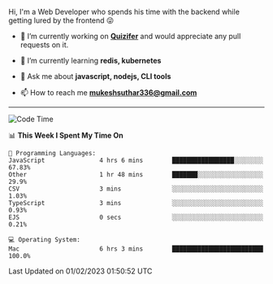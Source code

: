 Hi, I'm a Web Developer who spends his time with the backend while getting lured by the frontend 😜

- 🔭 I’m currently working on **[Quizifer](https://github.com/SutharMukesh/Quizifer/)** and would appreciate any pull requests on it.

- 🌱 I’m currently learning **redis, kubernetes**

- 💬 Ask me about **javascript, nodejs, CLI tools**

- 📫 How to reach me **mukeshsuthar336@gmail.com**

---
<!--START_SECTION:waka-->
![Code Time](http://img.shields.io/badge/Code%20Time-2%2C099%20hrs%2055%20mins-blue)

📊 **This Week I Spent My Time On** 

```text
💬 Programming Languages: 
JavaScript               4 hrs 6 mins        █████████████████░░░░░░░░   67.83% 
Other                    1 hr 48 mins        ███████░░░░░░░░░░░░░░░░░░   29.9% 
CSV                      3 mins              ░░░░░░░░░░░░░░░░░░░░░░░░░   1.03% 
TypeScript               3 mins              ░░░░░░░░░░░░░░░░░░░░░░░░░   0.93% 
EJS                      0 secs              ░░░░░░░░░░░░░░░░░░░░░░░░░   0.21%

💻 Operating System: 
Mac                      6 hrs 3 mins        █████████████████████████   100.0%

```


 Last Updated on 01/02/2023 01:50:52 UTC
<!--END_SECTION:waka-->
